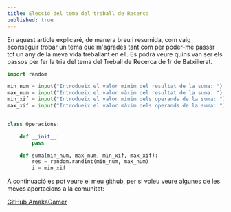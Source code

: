 ```yaml
---
title: Elecció del tema del treball de Recerca
published: true
---
```


En aquest article explicaré, de manera breu i resumida, com vaig aconseguir trobar un tema que m'agradés tant com per poder-me passar tot un any de la meva vida treballant en ell. Es podrà veure quins van ser els passos per fer la tria del tema del Treball de Recerca de 1r de Batxillerat.


```py
import random

min_num = input("Introdueix el valor mínim del resultat de la suma: ")
max_num = input("Introdueix el valor màxim del resultat de la suma: ")
min_xif = input("Introdueix el valor mínim dels operands de la suma: ")
max_xif = input("Introdueix el valor màxim dels operands de la suma: ")


class Operacions:

    def __init__:
        pass

    def suma(min_num, max_num, min_xif, max_xif):
        res = random.randint(min_num, max_num)
        i = min_xif

 ```

A continuació es pot veure el meu github, per si voleu veure algunes de les meves aportacions a la comunitat:

[GitHub AmakaGamer](https://www.youtube.com/AmakaGamer)